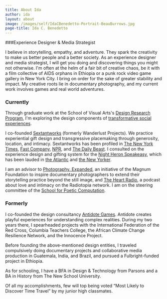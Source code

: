 ```yaml
---
title: About Ida
author: ida
layout: about
image: /images/self/IdaCBenedetto-Portrait-BeauBurrows.jpg
page-title: Ida C. Benedetto
---
```


###Experience Designer & Media Strategist

I believe in storytelling, empathy, and adventure. They spark the creativity to make us better people and a better society. As an experience designer and media strategist, I will get you doing and discovering things you might not otherwise. I'm often at the helm of a fair bit of creative chaos, be it with a film collective of AIDS orphans in Ethiopia or a punk rock video game gallery in New York City. I bring on order for the sake of greater stability and impact. My creative roots lie in documentary photography, and my current work involves games and real world adventures.

<h3 class="subheader">Currently</h3>

Through graduate work at the School of Visual Arts's <a href="http://designresearch.sva.edu/program/" target="_blank">Design Research Program</a>, I'm exploring the design components of [transformative social experiences](/2016/04/sex-death-survival/).

I co-founded [Sextantworks](http://sextantworks.com/) (formerly Wanderlust Projects). We practice experiential gift design and transgressive placemaking through generosity, location, and intimacy. Sextantworks has been profiled in <a href="http://www.nytimes.com/2014/12/28/nyregion/they-say-art-is-dead-in-new-york-theyre-wrong.html" target="_blank">The New York Times</a>, <a href="http://www.fastcompany.com/3031330/innovation-agents/this-companys-business-plan-includes-trespassing" target="_blank">Fast Company</a>, <a href="http://www.npr.org/event/music/320741516/on-a-magical-mystery-tour-with-hassan-hakmoun" target="_blank">NPR</a>, and <a href="http://www.thedailybeast.com/articles/2013/12/15/a-most-illegal-adventure-with-new-york-city-s-wildest-underground-event-planners.html" target="_blank">The Daily Beast</a>. I consulted on the experience design and gifting system for the <a href="http://nightheronspeakeasy.com/" target="_blank">Night Heron Speakeasy</a>, which has been lauded in <a href="http://www.theatlanticcities.com/arts-and-lifestyle/2013/05/water-tower-flair/5639/" target="_blank">the Atlantic</a> and <a href="http://www.newyorker.com/talk/2013/05/27/130527ta_talk_freudenberger?mbid=social_tablet_e&pink=twLeIk" target="_blank">the New Yorker</a>.


I am an advisor to <a href="http://magnumfoundation.org/photoex/" target="_blank">Photography, Expanded</a>, an initiative of the Magnum Foundation to inspire documentary photographers to extend their storytelling practice beyond the still image, and <a href="http://theheartradio.org/" target="_blank">The Heart Radio</a>, a podcast about love and intimacy on the Radiotopia network. I am on the steering committee of the <a title="School For Poetic Computation" href="http://sfpc.io/" target="_blank">School for Poetic Computation</a>.

<h3 class="subheader">Formerly</h3>

I co-founded the design consultancy <a href="http://playistheantidote.com/" target="_blank">Antidote Games</a>. Antidote creates playful experiences for understanding complex realities. During my two years there, I spearheaded projects with the International Federation of the Red Cross, Columbia Teachers College, the African Climate Change Resilience Network, and the Innocence Project.

Before founding the above-mentioned design entities, I traveled compulsively doing documentary projects and collaborative media production in Guatemala, India, and Brazil, and pursued a Fulbright-funded project in Ethiopia. 

As for schooling, I have a BFA in Design & Technology from Parsons and a BA in History from The New School University.

Of all my accomplishments, few will top being voted &#8220;Most Likely to Discover Time Travel&#8221; by my junior high classmates.
